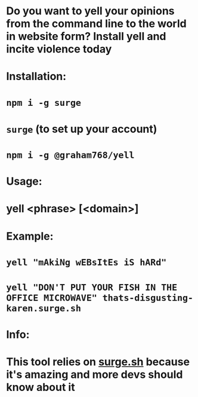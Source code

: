 # Do you want to yell your opinions from the command line to the world in website form? Install yell and incite violence today

# Installation: 
# `npm i -g surge`
# `surge` (to set up your account)
# `npm i -g @graham768/yell`

# Usage:
# yell \<phrase\> \[\<domain\>\]

# Example:
# `yell "mAkiNg wEBsItEs iS hARd"`
# `yell "DON'T PUT YOUR FISH IN THE OFFICE MICROWAVE" thats-disgusting-karen.surge.sh`

# Info:
# This tool relies on [surge.sh](surge.sh) because it's amazing and more devs should know about it